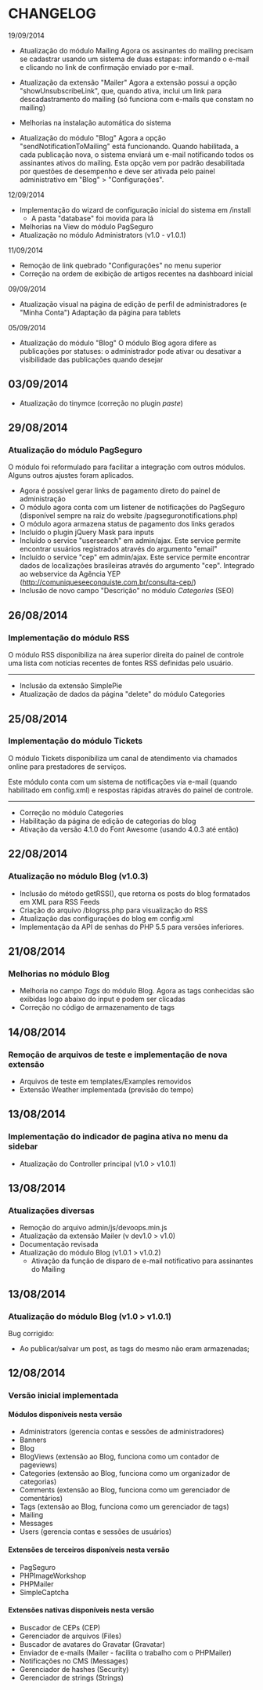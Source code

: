 # CHANGELOG

19/09/2014
+ Atualização do módulo Mailing
Agora os assinantes do mailing precisam se cadastrar usando um sistema de duas estapas: informando o e-mail e clicando no link de confirmação enviado por e-mail.

+ Atualização da extensão "Mailer"
Agora a extensão possui a opção "showUnsubscribeLink", que, quando ativa, inclui um link para descadastramento do mailing (só funciona com e-mails que constam no mailing)

+ Melhorias na instalação automática do sistema
+ Atualização do módulo "Blog"
Agora a opção "sendNotificationToMailing" está funcionando. Quando habilitada, a cada publicação nova, o sistema enviará um e-mail notificando todos os assinantes ativos do mailing. Esta opção vem por padrão desabilitada por questões de desempenho e deve ser ativada pelo painel administrativo em "Blog" > "Configurações". 

12/09/2014
+ Implementação do wizard de configuração inicial do sistema em /install
  + A pasta "database" foi movida para lá
+ Melhorias na View do módulo PagSeguro
+ Atualização no módulo Administrators (v1.0 - v1.0.1)


11/09/2014
+ Remoção de link quebrado "Configurações" no menu superior
+ Correção na ordem de exibição de artigos recentes na dashboard inicial

09/09/2014
+ Atualização visual na página de edição de perfil de administradores (e "Minha Conta")
Adaptação da página para tablets

05/09/2014
+ Atualização do módulo "Blog"
O módulo Blog agora difere as publicações por statuses: o administrador pode ativar ou desativar a visibilidade das publicações quando desejar

## 03/09/2014
+ Atualização do tinymce (correção no plugin _paste_)

## 29/08/2014
### Atualização do módulo PagSeguro
O módulo foi reformulado para facilitar a integração com outros módulos. Alguns outros ajustes foram aplicados.

+ Agora é possível gerar links de pagamento direto do painel de administração
+ O módulo agora conta com um listener de notificações do PagSeguro (disponível sempre na raiz do website /pagseguronotifications.php)
+ O módulo agora armazena status de pagamento dos links gerados
+ Incluído o plugin jQuery Mask para inputs
+ Incluído o service "usersearch" em admin/ajax. Este service permite encontrar usuários registrados através do argumento "email"
+ Incluído o service "cep" em admin/ajax. Este service permite encontrar dados de localizações brasileiras através do argumento "cep". Integrado ao webservice da Agência YEP (http://comuniqueseeconquiste.com.br/consulta-cep/)
+ Inclusão de novo campo "Descrição" no módulo _Categories_ (SEO)


## 26/08/2014
### Implementação do módulo RSS
O módulo RSS disponibiliza na área superior direita do painel de controle uma lista com notícias recentes de fontes RSS definidas pelo usuário.

---

+ Inclusão da extensão SimplePie
+ Atualização de dados da página "delete" do módulo Categories


## 25/08/2014
### Implementação do módulo Tickets
O módulo Tickets disponibiliza um canal de atendimento via chamados online para prestadores de serviços.

Este módulo conta com um sistema de notificações via e-mail (quando habilitado em config.xml) e respostas rápidas através do painel de controle.

---

+ Correção no módulo Categories
+ Habilitação da página de edição de categorias do blog
+ Ativação da versão 4.1.0 do Font Awesome (usando 4.0.3 até então)

## 22/08/2014
### Atualização no módulo Blog (v1.0.3)
+ Inclusão do método getRSS(), que retorna os posts do blog formatados em XML para RSS Feeds
+ Criação do arquivo /blogrss.php para visualização do RSS
+ Atualização das configurações do blog em config.xml
+ Implementação da API de senhas do PHP 5.5 para versões inferiores.

## 21/08/2014
### Melhorias no módulo Blog
+ Melhoria no campo *Tags* do módulo Blog. Agora as tags conhecidas são exibidas logo abaixo do input e podem ser clicadas
+ Correção no código de armazenamento de tags

## 14/08/2014
### Remoção de arquivos de teste e implementação de nova extensão
+ Arquivos de teste em templates/Examples removidos
+ Extensão Weather implementada (previsão do tempo)

## 13/08/2014
### Implementação do indicador de pagina ativa no menu da sidebar
+ Atualização do Controller principal (v1.0 > v1.0.1)

## 13/08/2014
### Atualizações diversas
+ Remoção do arquivo admin/js/devoops.min.js
+ Atualização da extensão Mailer (v dev1.0 > v1.0)
+ Documentação revisada
+ Atualização do módulo Blog (v1.0.1 > v1.0.2)
  + Ativação da função de disparo de e-mail notificativo para assinantes do Mailing

## 13/08/2014
### Atualização do módulo Blog (v1.0 > v1.0.1)
Bug corrigido:
+ Ao publicar/salvar um post, as tags do mesmo não eram armazenadas;

## 12/08/2014
### Versão inicial implementada

#### Módulos disponíveis nesta versão
+ Administrators (gerencia contas e sessões de administradores)
+ Banners
+ Blog
+ BlogViews (extensão ao Blog, funciona como um contador de pageviews)
+ Categories (extensão ao Blog, funciona como um organizador de categorias)
+ Comments (extensão ao Blog, funciona como um gerenciador de comentários)
+ Tags (extensão ao Blog, funciona como um gerenciador de tags)
+ Mailing
+ Messages
+ Users (gerencia contas e sessões de usuários)

#### Extensões de terceiros disponíveis nesta versão
+ PagSeguro
+ PHPImageWorkshop
+ PHPMailer
+ SimpleCaptcha

#### Extensões nativas disponíveis nesta versão
+ Buscador de CEPs (CEP)
+ Gerenciador de arquivos (Files)
+ Buscador de avatares do Gravatar (Gravatar)
+ Enviador de e-mails (Mailer - facilita o trabalho com o PHPMailer)
+ Notificações no CMS (Messages)
+ Gerenciador de hashes (Security)
+ Gerenciador de strings (Strings)
